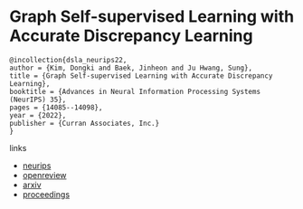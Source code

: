 # Graph Self-supervised Learning with Accurate Discrepancy Learning

```
@incollection{dsla_neurips22,
author = {Kim, Dongki and Baek, Jinheon and Ju Hwang, Sung},
title = {Graph Self-supervised Learning with Accurate Discrepancy Learning},
booktitle = {Advances in Neural Information Processing Systems (NeurIPS) 35},
pages = {14085--14098},
year = {2022},
publisher = {Curran Associates, Inc.}
}
```

links
- [neurips](https://nips.cc/Conferences/2022/Schedule?showEvent=55008)
- [openreview](https://openreview.net/forum?id=JY6fLgR8Yq)
- [arxiv](https://arxiv.org/abs/2202.02989)
- [proceedings](https://papers.nips.cc//paper_files/paper/2022/hash/5b175f9e93873e3a10a6ce43dbb82e05-Abstract-Conference.html)
